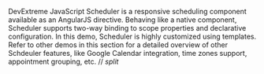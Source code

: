 DevExtreme JavaScript Scheduler is a responsive scheduling component available as an AngularJS directive. Behaving like a native component, Scheduler supports two-way binding to scope properties and declarative configuration. In this demo, Scheduler is highly customized using templates. Refer to other demos in this section for a detailed overview of other Schdeuler features, like Google Calendar integration, time zones support, appointment grouping, etc.
// _split_